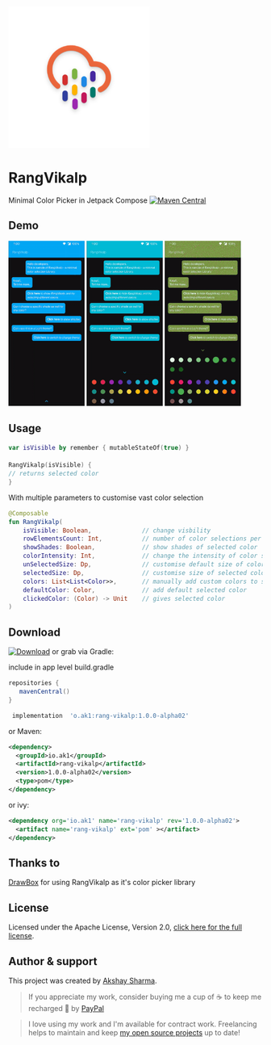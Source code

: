 <img src="assets/logo.png" width="280px"/>

# RangVikalp
Minimal Color Picker in Jetpack Compose
[![Maven Central](https://img.shields.io/maven-central/v/io.ak1/rang-vikalp?style=flat-square)](https://search.maven.org/artifact/io.ak1/rang-vikalp)

## Demo
<img src="assets/one.gif" width="30%"/>  <img src="assets/three.gif" width="30%"/>  <img src="assets/four.gif" width="30%"/>


## Usage
 ```kotlin
 var isVisible by remember { mutableStateOf(true) }
 
 RangVikalp(isVisible) {
 // returns selected color
 }
 ```
 
With multiple parameters to customise vast color selection 

```kotlin
@Composable
fun RangVikalp(
    isVisible: Boolean,              // change visbility 
    rowElementsCount: Int,           // number of color selections per row 
    showShades: Boolean,             // show shades of selected color
    colorIntensity: Int,             // change the intensity of color selection (0..9)
    unSelectedSize: Dp,              // customise default size of color options
    selectedSize: Dp,                // customise size of selected color
    colors: List<List<Color>>,       // manually add custom colors to show in selector
    defaultColor: Color,             // add default selected color 
    clickedColor: (Color) -> Unit    // gives selected color
)   
```

## Download
[![Download](https://img.shields.io/badge/Download-blue.svg?style=flat-square)](https://search.maven.org/artifact/io.ak1/rang-vikalp) or grab via Gradle:
 
include in app level build.gradle
 ```groovy
 repositories {
    mavenCentral()
 }
 ```
```groovy
 implementation  'o.ak1:rang-vikalp:1.0.0-alpha02'
```
or Maven:
```xml
<dependency>
  <groupId>io.ak1</groupId>
  <artifactId>rang-vikalp</artifactId>
  <version>1.0.0-alpha02</version>
  <type>pom</type>
</dependency>
```
or ivy:
```xml
<dependency org='io.ak1' name='rang-vikalp' rev='1.0.0-alpha02'>
  <artifact name='rang-vikalp' ext='pom' ></artifact>
</dependency>
```

## Thanks to
[DrawBox](https://github.com/akshay2211/DrawBox) for using RangVikalp as it's color picker library

## License
Licensed under the Apache License, Version 2.0, [click here for the full license](/LICENSE).

## Author & support
This project was created by [Akshay Sharma](https://akshay2211.github.io/).

> If you appreciate my work, consider buying me a cup of :coffee: to keep me recharged :metal: by [PayPal](https://www.paypal.me/akshay2211)

> I love using my work and I'm available for contract work. Freelancing helps to maintain and keep [my open source projects](https://github.com/akshay2211/) up to date!
